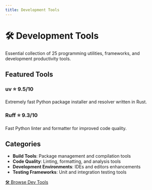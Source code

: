 ```yaml
---
title: Development Tools
---
```


# 🛠️ Development Tools

Essential collection of 25 programming utilities, frameworks, and development productivity tools.

## Featured Tools

### uv ⭐ 9.5/10
Extremely fast Python package installer and resolver written in Rust.

### Ruff ⭐ 9.3/10
Fast Python linter and formatter for improved code quality.

## Categories

- **Build Tools**: Package management and compilation tools
- **Code Quality**: Linting, formatting, and analysis tools
- **Development Environments**: IDEs and editors enhancements
- **Testing Frameworks**: Unit and integration testing tools

<div className="category-actions">
  <a href="/docs/repositories?category=dev-tools" className="button button--primary">
    🛠️ Browse Dev Tools
  </a>
</div>